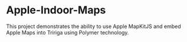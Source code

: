 # Apple-Indoor-Maps
This project demonstrates the ability to use Apple MapKitJS and embed Apple Maps into Tririga using Polymer technology.
